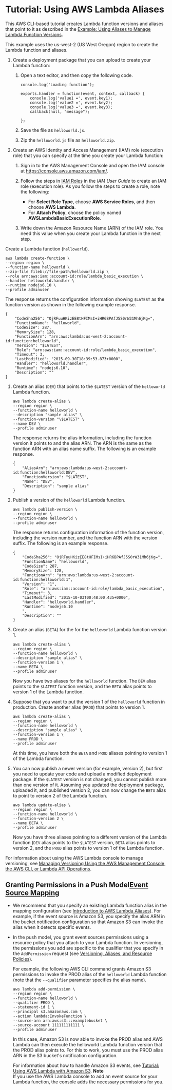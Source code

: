 # Tutorial: Using AWS Lambda Aliases<a name="versioning-aliases-walkthrough1"></a>

This AWS CLI\-based tutorial creates Lambda function versions and aliases that point to it as described in the [Example: Using Aliases to Manage Lambda Function Versions](aliases-intro.md#aliases-intro-example)\.

This example uses the us\-west\-2 \(US West Oregon\) region to create the Lambda function and aliases\.

1. Create a deployment package that you can upload to create your Lambda function: 

   1. Open a text editor, and then copy the following code\. 

      ```
      console.log('Loading function');
      
      exports.handler = function(event, context, callback) {
          console.log('value1 =', event.key1);
          console.log('value2 =', event.key2);
          console.log('value3 =', event.key3);
          callback(null, "message");  
         
      };
      ```

   1. Save the file as `helloworld.js`\.

   1. Zip the `helloworld.js` file as `helloworld.zip`\. 

1. Create an AWS Identity and Access Management \(IAM\) role \(execution role\) that you can specify at the time you create your Lambda function: 

   1. Sign in to the AWS Management Console and open the IAM console at [https://console\.aws\.amazon\.com/iam/](https://console.aws.amazon.com/iam/)\.

   1. Follow the steps in [IAM Roles](http://docs.aws.amazon.com/IAM/latest/UserGuide/id_roles.html) in the *IAM User Guide* to create an IAM role \(execution role\)\. As you follow the steps to create a role, note the following: 
      + For **Select Role Type**, choose **AWS Service Roles**, and then choose **AWS Lambda**\.
      + For **Attach Policy**, choose the policy named **AWSLambdaBasicExecutionRole**\. 

   1. Write down the Amazon Resource Name \(ARN\) of the IAM role\. You need this value when you create your Lambda function in the next step\.

Create a Lambda function \(`helloworld`\)\. 

```
aws lambda create-function \
--region region \
--function-name helloworld \
--zip-file fileb://file-path/helloworld.zip \
--role arn:aws:iam::account-id:role/lambda_basic_execution \
--handler helloworld.handler \
--runtime nodejs6.10 \
--profile adminuser
```

The response returns the configuration information showing `$LATEST` as the function version as shown in the following example response\.

```
{
    "CodeSha256": "OjRFuuHKizEE8tHFIMsI+iHR6BPAfJ5S0rW31Mh6jKg=",
    "FunctionName": "helloworld",
    "CodeSize": 287,
    "MemorySize": 128,
    "FunctionArn": "arn:aws:lambda:us-west-2:account-id:function:helloworld",
    "Version": "$LATEST",
    "Role": "arn:aws:iam::account-id:role/lambda_basic_execution",
    "Timeout": 3,
    "LastModified": "2015-09-30T18:39:53.873+0000",
    "Handler": "helloworld.handler",
    "Runtime": "nodejs6.10",
    "Description": ""
}
```

1. Create an alias \(`DEV`\) that points to the `$LATEST` version of the `helloworld` Lambda function\.

   ```
   aws lambda create-alias \
   --region region \
   --function-name helloworld \
   --description "sample alias" \
   --function-version "\$LATEST" \
   --name DEV \
   --profile adminuser
   ```

   The response returns the alias information, including the function version it points to and the alias ARN\. The ARN is the same as the function ARN with an alias name suffix\. The following is an example response\.

   ```
   {
       "AliasArn": "arn:aws:lambda:us-west-2:account-id:function:helloworld:DEV",
       "FunctionVersion": "$LATEST",
       "Name": "DEV",
       "Description": "sample alias"
   }
   ```

1. Publish a version of the `helloworld` Lambda function\.

   ```
   aws lambda publish-version \
   --region region \
   --function-name helloworld \
   --profile adminuser
   ```

   The response returns configuration information of the function version, including the version number, and the function ARN with the version suffix\. The following is an example response\.

   ```
   {
       "CodeSha256": "OjRFuuHKizEE8tHFIMsI+iHR6BPAfJ5S0rW31Mh6jKg=",
       "FunctionName": "helloworld",
       "CodeSize": 287,
       "MemorySize": 128,
       "FunctionArn": "arn:aws:lambda:us-west-2:account-id:function:helloworld:1",
       "Version": "1",
       "Role": "arn:aws:iam::account-id:role/lambda_basic_execution",
       "Timeout": 3,
       "LastModified": "2015-10-03T00:48:00.435+0000",
       "Handler": "helloworld.handler",
       "Runtime": "nodejs6.10
       ",
       "Description": ""
   }
   ```

1. Create an alias \(`BETA`\) for the for the `helloworld` Lambda function version 1\.

   ```
   aws lambda create-alias \
   --region region \
   --function-name helloworld \
   --description "sample alias" \
   --function-version 1 \
   --name BETA \
   --profile adminuser
   ```

   Now you have two aliases for the `helloworld` function\. The `DEV` alias points to the `$LATEST` function version, and the `BETA` alias points to version 1 of the Lambda function\.

1. Suppose that you want to put the version 1 of the `helloworld` function in production\. Create another alias \(`PROD`\) that points to version 1\.

   ```
   aws lambda create-alias \
   --region region \
   --function-name helloworld \
   --description "sample alias" \
   --function-version 1 \
   --name PROD \
   --profile adminuser
   ```

   At this time, you have both the `BETA` and `PROD` aliases pointing to version 1 of the Lambda function\.

1. You can now publish a newer version \(for example, version 2\), but first you need to update your code and upload a modified deployment package\. If the `$LATEST` version is not changed, you cannot publish more than one version of it\. Assuming you updated the deployment package, uploaded it, and published version 2, you can now change the `BETA` alias to point to version 2 of the Lambda function\. 

   ```
   aws lambda update-alias \
   --region region \
   --function-name helloworld \
   --function-version 2 \
   --name BETA \
   --profile adminuser
   ```

   Now you have three aliases pointing to a different version of the Lambda function \(`DEV` alias points to the `$LATEST` version, `BETA` alias points to version 2, and the `PROD` alias points to version 1 of the Lambda function\.

For information about using the AWS Lambda console to manage versioning, see [Managing Versioning Using the AWS Management Console, the AWS CLI, or Lambda API Operations](how-to-manage-versioning.md)\.

## Granting Permissions in a Push Model<a name="versioning-permissions-cli"></a>[Event Source Mapping](invocation-options.md#intro-invocation-modes)
+ We recommend that you specify an existing Lambda function alias in the mapping configuration \(see [Introduction to AWS Lambda Aliases](aliases-intro.md)\)\. For example, if the event source is Amazon S3, you specify the alias ARN in the bucket notification configuration so that Amazon S3 can invoke the alias when it detects specific events\.
+ In the push model, you grant event sources permissions using a resource policy that you attach to your Lambda function\. In versioning, the permissions you add are specific to the qualifier that you specify in the `AddPermission` request \(see [Versioning, Aliases, and Resource Policies](versioning-aliases-permissions.md)\)\. 

  For example, the following AWS CLI command grants Amazon S3 permissions to invoke the PROD alias of the `helloworld` Lambda function \(note that the `--qualifier` parameter specifies the alias name\)\. 

  ```
  aws lambda add-permission \
  --region region \
  --function-name helloworld \
  --qualifier PROD \
  --statement-id 1 \
  --principal s3.amazonaws.com \
  --action lambda:InvokeFunction \
  --source-arn arn:aws:s3:::examplebucket \
  --source-account 111111111111 \
  --profile adminuser
  ```

  In this case, Amazon S3 is now able to invoke the PROD alias and AWS Lambda can then execute the helloworld Lambda function version that the PROD alias points to\. For this to work, you must use the PROD alias ARN in the S3 bucket's notification configuration\. 

  For information about how to handle Amazon S3 events, see [Tutorial: Using AWS Lambda with Amazon S3](with-s3-example.md)\.
**Note**  
If you use the AWS Lambda console to add an event source for your Lambda function, the console adds the necessary permissions for you\.